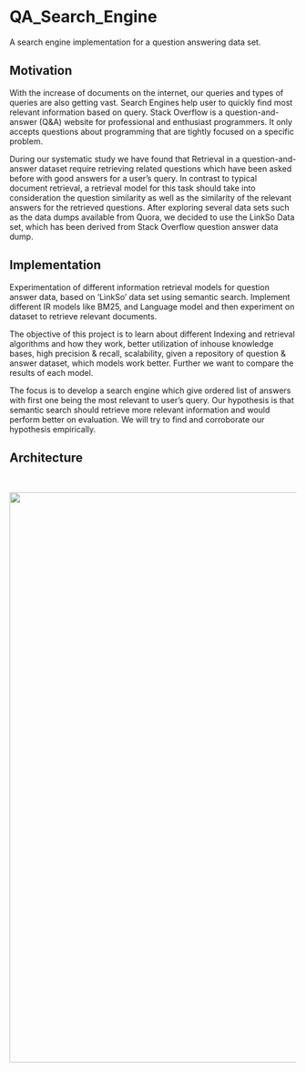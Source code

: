 # QA_Search_Engine
A search engine implementation for a question answering data set.

<h2>Motivation</h2>

With the increase of documents on the internet, our queries and types of queries are also getting vast. Search Engines help user to quickly find most relevant information based on query. Stack Overflow is a question-and-answer (Q&A) website for professional and enthusiast programmers. It only accepts questions about programming that are tightly focused on a specific problem. 

During our systematic study we have found that Retrieval in a question-and-answer dataset require retrieving related questions which have been asked before with good answers for a user’s query. In contrast to typical document retrieval, a retrieval model for this task should take into consideration the question similarity as well as the similarity of the relevant answers for the retrieved questions. After exploring several data sets such as the data dumps available from Quora, we decided to use the LinkSo Data set, which has been derived from Stack Overflow question answer data dump. 

<h2>Implementation</h2>

Experimentation of different information retrieval models for question answer data, based on ‘LinkSo’ data set using semantic search. Implement different IR models like BM25, and Language model and then experiment on dataset to retrieve relevant documents. 

The objective of this project is to learn about different Indexing and retrieval algorithms and how they work, better utilization of inhouse knowledge bases, high precision & recall, scalability, given a repository of question & answer dataset, which models work better. Further we want to compare the results of each model. 

The focus is to develop a search engine which give ordered list of answers with first one being the most relevant to user’s query. Our hypothesis is that semantic search should retrieve more relevant information and would perform better on evaluation. We will try to find and corroborate our hypothesis empirically. 

<h2>Architecture</h2>

<p>&nbsp;</p>
<kbd>
<img src="https://user-images.githubusercontent.com/14356479/192401836-9a88570d-2821-446f-b8b0-fcd5e63b5ee4.jpg"  width="1000" ></kbd>
